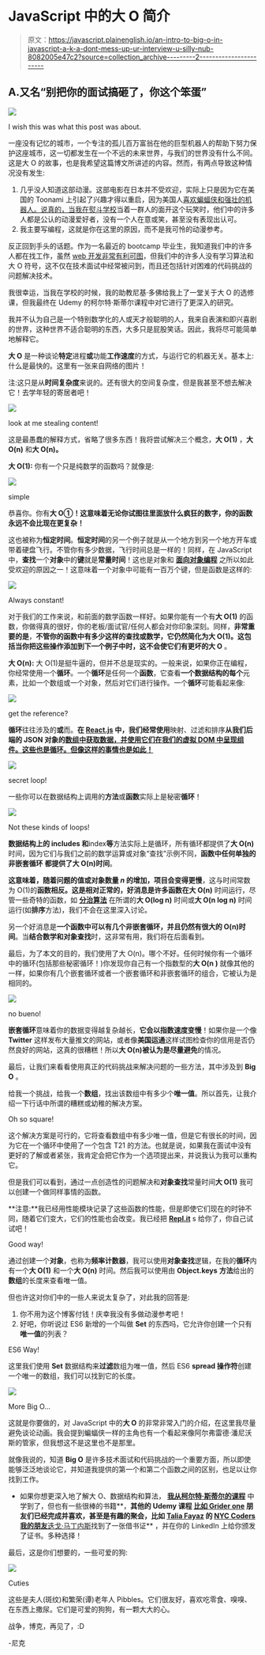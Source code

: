 # JavaScript 中的大 O 简介

> 原文：<https://javascript.plainenglish.io/an-intro-to-big-o-in-javascript-a-k-a-dont-mess-up-ur-interview-u-silly-nub-8082005e47c2?source=collection_archive---------2----------------------->

## A.又名“别把你的面试搞砸了，你这个笨蛋”

![](img/4295a78b801dca887478d817870a5f7c.png)

I wish this was what this post was about.

一座没有记忆的城市，一个专注的孤儿百万富翁在他的巨型机器人的帮助下努力保护这座城市，这一切都发生在一个不远的未来世界，与我们的世界没有什么不同。这是大 O 的故事，也是我希望这篇博文所讲述的内容。然而，有两点导致这种情况没有发生:

1.  几乎没人知道这部动漫。这部电影在日本并不受欢迎，实际上只是因为它在美国的 Toonami 上引起了兴趣才得以重启，因为美国人[喜欢蝙蝠侠和强壮的机器人。说真的，当我在](https://www.urbandictionary.com/define.php?term=Chud)[熨斗学校](https://flatironschool.com/)当着一群人的面开这个玩笑时，他们中的许多人都是公认的动漫爱好者，没有一个人在意或笑，甚至没有表现出认可。
2.  我主要写编程，这就是你在这里的原因，而不是我可怜的动漫参考。

反正回到手头的话题。作为一名最近的 bootcamp 毕业生，我知道我们中的许多人都在找工作，虽然 [web 开发非常有利可图](https://www.indeed.com/salaries/junior-software-engineer-Salaries,-New-York-NY)，但我们中的许多人没有学习算法和大 O 符号，这不仅在技术面试中经常被问到，而且还包括针对困难的代码挑战的问题解决技术。

我很幸运，当我在学校的时候，我的助教尼基·多佛给我上了一堂关于大 O 的选修课，但我最终在 Udemy 的柯尔特·斯蒂尔课程中对它进行了更深入的研究。

我并不认为自己是一个特别数学化的人或天才般聪明的人，我来自表演和即兴喜剧的世界，这种世界不适合聪明的东西，大多只是屁股笑话。因此，我将尽可能简单地解释它。

**大 O** 是一种谈论**特定**进程**或**功能**工作速度**的方式，与运行它的机器无关。基本上:什么是最快的。这里有一张来自网络的图片！

注:这只是从**时间复杂度**来说的。还有很大的空间复杂度，但是我甚至不想去解决它！去学年轻的寄居者吧！

![](img/17838a00e08cb6c76de8a4f1b1492bbc.png)

look at me stealing content!

这是最愚蠢的解释方式，省略了很多东西！我将尝试解决三个概念，**大 O(1)** ，**大 O(n)** 和**大 O(n)。**

**大 O(1):** 你有一个只是纯数学的函数吗？就像是:

![](img/54bfc21959d0b20617145ad70823bfde.png)

simple

恭喜你。你有**大 O①！**这意味着**无论你试图往里面放什么疯狂的数字，你的函数永远不会比现在更复杂！**

这也被称为**恒定时间**。**恒定时间**的另一个例子就是从一个地方到另一个地方开车或带着硬盘飞行。不管你有多少数据，飞行时间总是一样的！同样，在 JavaScript 中，**查找**一个**对象**中的**键**就是**常量时间**！这也是对象和 [**面向对象编程**](https://en.wikipedia.org/wiki/Object-oriented_programming) 之所以如此受欢迎的原因之一！这意味着一个对象中可能有一百万个键，但是函数是这样的:

![](img/53d7196dc443a04de0f3d988cc871808.png)

Always constant!

对于我们的工作来说，和前面的数学函数一样好。如果你能有一个有**大 O(1)** 的函数，你做得真的很好，你的老板/面试官/任何人都会对你印象深刻。同样，**非常重要的是**，**不管你的函数中有多少这样的查找或数学，它仍然简化为大 O(1)。这包括当你把这些操作添加到下一个例子中时，这不会使它们有更坏的大 O** 。

**大 O(n):** 大 O(1)是挺牛逼的，但并不总是现实的。一般来说，如果你正在编程，你经常使用一个**循环**。一个**循环**是任何一个**函数**，它查看**一个数据结构的每个**元素，比如一个数组或一个对象，然后对它们进行操作。一个**循环**可能看起来像:

![](img/9c9479eabd098a985050eeee43a82ed9.png)

get the reference?

**循环**往往涉及的**或**而。**在 [**React.js**](https://reactjs.org/) 中，我们经常使用**映射、过滤和排序**从我们后端的 JSON 对象的[数组中获取数据，并使用它们在我们的虚拟 DOM 中呈现组件。这些也是**循环**。但像这样的事情也是如此！](https://www.w3schools.com/js/js_json_objects.asp)**

![](img/aeac252175ded57842aa11ee2fd91c10.png)

secret loop!

一些你可以在数据结构上调用的**方法**或**函数**实际上是秘密**循环**！

![](img/a729b139801f4943952d38ea0ca7e9cb.png)

Not these kinds of loops!

**数据结构上的 **includes** 和**index**等**方法实际上是循环，所有循环都提供了**大 O(n)** 时间，因为它们与我们之前的数学运算或对象“查找”示例不同，**函数中任何单独的非嵌套循环** **都提供了大 O(n)时间**。

**这意味着，随着问题的值或对象数量 *n* 的增加，项目会变得更慢**，这与时间常数为 O(1)的**函数相反。**这是相对正常的，好消息是许多函数在**大 O(n)** 时间运行，尽管一些奇特的函数，如 [**分治算法**](https://en.wikipedia.org/wiki/Divide-and-conquer_algorithm) 在所谓的**大 O(log n)** 时间或**大 O(n log n)** 时间运行(如**排序**方法)，我们不会在这里深入讨论。

另一个好消息是**一个函数中可以有几个非嵌套循环，并且仍然有很大的 O(n)时间**。当**结合数学和对象查找**时，这非常有用，我们将在后面看到。

最后，为了本文的目的，我们使用了大 O(n)。哪个不好。任何时候你有一个循环中的循环(包括那些秘密循环！)你发现你自己有一个指数型的**大 O(n )** 就像其他的一样，如果你有几个嵌套循环或者一个嵌套循环和非嵌套循环的组合，它被认为是相同的。

![](img/e4ec3a3cef63d305d3455de5f3343de2.png)

no bueno!

**嵌套循环**意味着你的数据变得越复杂越长，**它会以指数速度变慢**！如果你是一个像 **Twitter** 这样发布大量推文的网站，或者像**美国运通**这样试图检查你的信用是否仍然良好的网站，这真的很糟糕！所以**大 O(n)被认为是尽量避免**的情况。

最后，让我们来看看使用真正的代码挑战来解决问题的一些方法，其中涉及到 **Big O** 。

给我一个挑战，给我一个**数组**，找出该数组中有多少个**唯一值**。所以首先，让我介绍一下行话中所谓的糟糕或幼稚的解决方案。

Oh so square!

这个解决方案是可行的，它将查看数组中有多少唯一值，但是它有很长的时间，因为它在一个循环中使用了一个包含 T21 的方法。也就是说，如果我在面试中没有更好的了解或者紧张，我肯定会把它作为一个选项提出来，并说我认为我可以重构它。

但是我们可以看到，通过一点创造性的问题解决和**对象查找**常量时间**大 O(1)** 我可以创建一个做同样事情的函数。

**注意:**我已经用性能模块记录了这些函数的性能，但是即使它们现在的时钟不同，随着它们变大，它们的性能也会改变。我已经把 [**Repl.it**](http://repl.it/) s 给你了，你自己试试吧！

Good way!

通过创建一个**对象**，也称为**频率计数器**，我可以使用**对象查找**逻辑，在我的**循环**内有一个**大 O(1)** 和一个**大 O(n)** 时间。然后我可以使用由 **Object.keys** **方法**给出的**数组**的长度来查看唯一值。

但也许这对你们中的一些人来说太复杂了，对此我的回答是:

1.  你不用为这个博客付钱！庆幸我没有多做动漫参考吧！
2.  好吧，你听说过 ES6 新增的一个叫做 **Set** 的东西吗，它允许你创建一个只有**唯一值**的列表？

ES6 Way!

这里我们使用 **Set** 数据结构来**过滤**数组为唯一值，然后 ES6 **spread 操作符**创建一个唯一的数组，我们可以找到它的长度。

![](img/f148f1ea8cd625c71051769ff6d19727.png)

More Big O…

这就是你要做的，对 JavaScript 中的**大 O** 的非常非常入门的介绍，在这里我尽量避免谈论动画。我会提到蝙蝠侠一样的主角也有一个看起来像阿尔弗雷德·潘尼沃斯的管家，但我想这不是这里也不是那里。

就像我说的，知道 **Big O** 是许多技术面试和代码挑战的一个重要方面，所以即使能够泛泛地谈论它，并知道我提供的第一个和第二个函数之间的区别，也足以让你找到工作。

*   如果你想更深入地了解大 O、数据结构和算法， [**我从柯尔特·斯蒂尔的课程**](https://www.udemy.com/course/js-algorithms-and-data-structures-masterclass) 中学到了，但也有一些很棒的书籍**，**其他的 Udemy 课程 [**比如 Grider one**](https://www.udemy.com/course/coding-interview-bootcamp-algorithms-and-data-structure/) 朋友们已经完成并喜欢，甚至是有趣的聚会，比如 [Talia Fayaz](https://medium.com/u/13021dc64b64?source=post_page-----8082005e47c2--------------------------------) 的 [**NYC Coders 我的朋友**](https://www.meetup.com/nyc-coders/)**[迭戈·马丁内斯](https://medium.com/u/dfd80ef0f6d9?source=post_page-----8082005e47c2--------------------------------)找到了一张借书证** ，并在你的 LinkedIn 上给你颁发了证书。多种选择！

最后，这是你们想要的，一些可爱的狗:

![](img/b18457d89fcdf46327255cbc4476319f.png)

Cuties

这些是夫人(斑纹)和繁荣(谭)老年人 Pibbles。它们很友好，喜欢吃零食、嗅嗅、在东西上撒尿。它们是可爱的狗狗，有一颗大大的心。

战争，博克，再见了，:D

-尼克